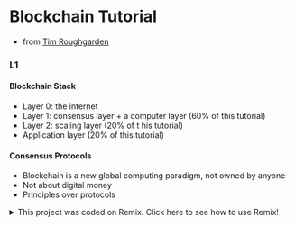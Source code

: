 # Blockchain Tutorial
- from [Tim Roughgarden](https://www.youtube.com/playlist?list=PLEGCF-WLh2RLOHv_xUGLqRts_9JxrckiA)

### L1

#### Blockchain Stack
- Layer 0: the internet
- Layer 1: consensus layer + a computer layer (60% of this tutorial)
- Layer 2: scaling layer (20% of t his tutorial)
- Application layer (20% of this tutorial)

#### Consensus Protocols
- Blockchain is a new global computing paradigm, not owned by anyone
- Not about digital money
- Principles over protocols

<details>
  <summary>This project was coded on Remix. Click here to see how to use Remix!</summary>

1. 'contracts': Holds three contracts with different complexity level, denoted with number prefix in file name.
2. 'scripts': Holds two scripts to deploy a contract. It is explained below.
3. 'tests': Contains one test file for 'Ballot' contract with unit tests in Solidity.

SCRIPTS

The 'scripts' folder contains example async/await scripts for deploying the 'Storage' contract.
For the deployment of any other contract, 'contractName' and 'constructorArgs' should be updated (along with other code if required). 
Scripts have full access to the web3.js and ethers.js libraries.

To run a script, right click on file name in the file explorer and click 'Run'. Remember, Solidity file must already be compiled.

Output from script will appear in remix terminal.

</details>
